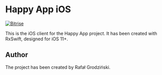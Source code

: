 # Happy App iOS
[![Bitrise](https://img.shields.io/bitrise/30fc743afb98226a/master.svg?token=pfu9JO5Q4ASvqkSoWuAZgQ&style=plastic&label=Bitrise)]()

This is the iOS client for the Happy App project. It has been created with RxSwift, designed for iOS 11+.

## Author
The project has been created by Rafał Grodziński.